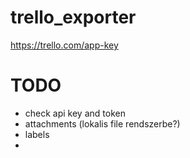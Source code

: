 # trello_exporter

https://trello.com/app-key


# TODO
* check api key and token
* attachments (lokalis file rendszerbe?)
* labels
* 